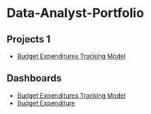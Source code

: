 # Data-Analyst-Portfolio

## Projects 1
- [Budget Expenditures Tracking Model](./projects/budget-expenditures-tracking-model.md)

 ## Dashboards
- [Budget Expenditures Tracking Model](./projects/budget-expenditures-tracking-model.md)
- [Budget Expenditure](./dashboards/Budget_Expenditure.pdf)
